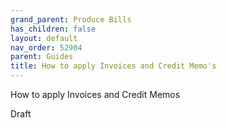 ```yaml
---
grand_parent: Produce Bills
has_children: false
layout: default
nav_order: 52904
parent: Guides
title: How to apply Invoices and Credit Memo's
---
```


How to apply Invoices and Credit Memos

Draft